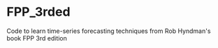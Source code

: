 # FPP_3rded
Code to learn time-series forecasting techniques from Rob Hyndman's book FPP 3rd edition
